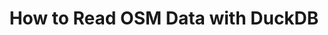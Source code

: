 ---
title: How to Read OSM Data with DuckDB
tags: [External Post, Medium, OpenStreetMap, DuckDB, Geospatial]
style: border
color: warning
description: A deep dive into OpenStreetMap data structure and how to utilize it in a scalable way
external_url: https://medium.com/towards-data-science/how-to-read-osm-data-with-duckdb-ffeb15197390
---